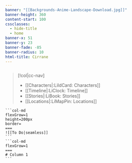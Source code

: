 ```yaml
---
banner: "[[Backgrounds-Anime-Landscape-Download.jpg]]"
banner-height: 360
content-start: 100
cssclasses:
  - hide-title
  - home
banner-x: 51
banner-y: 23
banner-fade: -85
banner-radius: 10
html-title: Cirrane
---
```

```search-bar

```

>[!col|cc-nav] 
>- [[Characters|:LiIdCard: Characters]]
>- [[Timeline|:LiClock: Timeline]]
>- [[Stories|:LiBook: Stories]]
>- [[Locations|:LiMapPin:  Locations]]

````col
```col-md
flexGrow=1
height=200px
border=
===
![[To Do|seamless]]
```
```col-md
flexGrow=1
===
# Column 1
```
````



